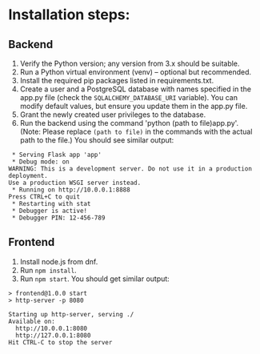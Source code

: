 # Installation steps:

## Backend
1. Verify the Python version; any version from 3.x should be suitable.
2. Run a Python virtual environment (venv) – optional but recommended.
3. Install the required pip packages listed in requirements.txt.
4. Create a user and a PostgreSQL database with names specified in the app.py file (check the `SQLALCHEMY_DATABASE_URI` variable). You can modify default values, but ensure you update them in the app.py file.
5. Grant the newly created user privileges to the database.
6. Run the backend using the command 'python (path to file)app.py'. (Note: Please replace `(path to file)` in the commands with the actual path to the file.) You should see similar output:

```
 * Serving Flask app 'app'
 * Debug mode: on
WARNING: This is a development server. Do not use it in a production deployment. 
Use a production WSGI server instead.
 * Running on http://10.0.0.1:8888
Press CTRL+C to quit
 * Restarting with stat
 * Debugger is active!
 * Debugger PIN: 12-456-789
```
## Frontend
1. Install node.js from dnf.
2. Run `npm install`.
3. Run `npm start`. You should get similar output:
```
> frontend@1.0.0 start
> http-server -p 8080

Starting up http-server, serving ./
Available on:
  http://10.0.0.1:8080
  http://127.0.0.1:8080
Hit CTRL-C to stop the server
```
